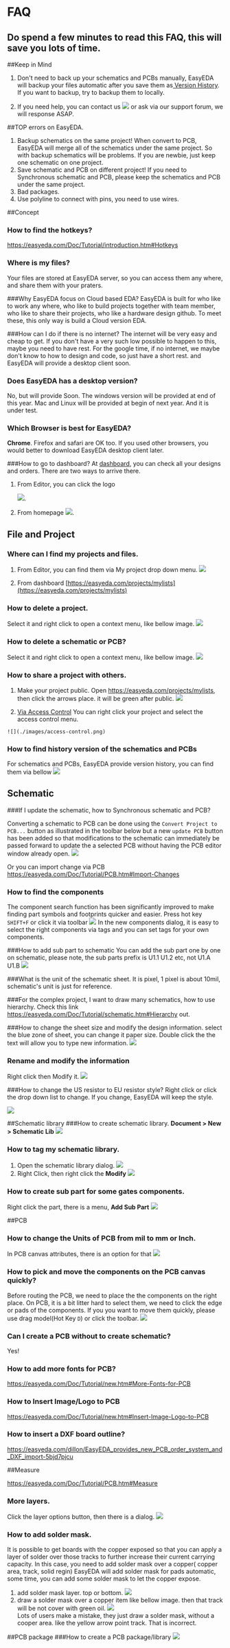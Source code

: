 # FAQ

 ## Do spend a few minutes to read this FAQ, this will save you lots of time.
 
##Keep in Mind

  1. Don't need to back up your schematics and PCBs manually, EasyEDA will backup your files automatic after you save them as[ Version History](https://easyeda.com/Doc/Tutorial/new.htm#Version-History). If you want to backup, try to backup them to locally.
  
  2. If you need help, you can contact us ![](https://easyeda.com/Doc/Tutorial/images/support_email.png) or ask via our support forum, we  will response ASAP.
   
  
##TOP errors on EasyEDA.
  1. Backup schematics on the same project! When convert to PCB, EasyEDA will merge all of the schematics under the same project. So with backup schematics will be problems. If you are newbie, just keep one schematic on one project. 
  2. Save schematic and PCB on different project! If you need to Synchronous schematic and PCB, please keep the schematics and PCB under the same project.
  3. Bad packages.
  4. Use polyline to connect with pins, you need to use wires.
  
   
##Concept
### How to find the hotkeys?
https://easyeda.com/Doc/Tutorial/introduction.htm#Hotkeys

### Where is my files?
   Your files are stored at EasyEDA server, so you can access them any where, and share them with your praters.
 
###Why EasyEDA focus on Cloud based EDA?
  EasyEDA is built for who like to work any where, who like to build projects together with team member, who like to share their projects, who like a hardware design github. To meet these, this only way is build a Cloud version EDA.

###How can I do if there is no internet?
  The internet will be very easy and cheap to get. If you don't have a very such low possible to happen to this, maybe you need to have rest.  For the google time, if no internet, we maybe don't know to how to design and code, so just have a short rest. and EasyEDA will provide a desktop client soon.
### Does EasyEDA has a desktop version?
   No, but will provide Soon. The windows version will be provided at end of this year. Mac and Linux will be provided at begin of next year. And it is under test. 

### Which Browser is best for EasyEDA?
  **Chrome**. Firefox and safari are OK too. If you used other browsers, you would better to download EasyEDA desktop client later.

###How to go to dashboard?
 At [dashboard](https://easyeda.com/projects/mylists), you can check all your designs and orders. There are two ways to arrive there.
   1. From Editor, you can click the logo
     
      ![](./images/dashboard-logo.png). 
   2. From homepage
      ![](./images/dashboard-homepage.png). 


## File and Project
### Where can I find my projects and files.
   1. From Editor, you can find them via My project drop down menu.
      ![](./images/myprojects.png)

   2. From dashboard 
      [https://easyeda.com/projects/mylists](https://easyeda.com/projects/mylists)
 
  
### How to delete a project.
   Select it and right click to open a context menu, like bellow image.
![](./images/DeleteProject.png)
 
### How to delete a schematic or PCB?
 Select it and right click to open a context menu, like bellow image.
![](./images/deleteSchematic.png) 

### How to share a project with others.
   1. Make your project public.
  Open https://easyeda.com/projects/mylists, then click the arrows place. it will be green after public.
   ![](./images/makeitpublic.png)  

   2. [Via Access Control](https://easyeda.com/Doc/Tutorial/share.htm#Access-Control) 
     You can right click your project and select the access control menu.

    ![](./images/access-control.png) 
  
       
### How to find  history version of the schematics and PCBs
  For schematics and PCBs, EasyEDA provide version history, you can find them via bellow 
 ![](./images/versionHistory2.png)  

## Schematic
###If I update the schematic, how to Synchronous schematic and PCB?
  
Converting a schematic to PCB can be done using the `Convert Project to PCB...` button as illustrated in the toolbar below but a new `update PCB` button has been added so that modifications to the schematic can immediately be passed forward to update the a selected PCB without having the PCB editor window already open. 
  ![](./images/sy-sch-pcb.png) 

Or you can import change via PCB https://easyeda.com/Doc/Tutorial/PCB.htm#Import-Changes
### How to find the components
The component search function has been significantly improved to make finding part symbols and footprints quicker and easier. Press hot key `SHIFT+F` or click it via toolbar ![](./images/components-button.png) 
In the new components dialog, it is easy to select the right components via tags and you can set tags for your own components.

###How to add sub part to schematic
 You can add the sub part one by one on schematic, please note, the sub parts prefix is U1.1 U1.2 etc, not U1.A U1.B
![](./images/addsubpart.png)


###What is the unit of the  schematic sheet.
  It is pixel, 1 pixel is about 10mil, schematic's unit is just for reference.


###For the complex project, I want to draw many schematics, how to use hierarchy.
 Check this link https://easyeda.com/Doc/Tutorial/schematic.htm#Hierarchy out.

 
###How to change the sheet size and modify the design information.
select the blue zone of sheet, you can change it paper size.  Double click the the text will allow you to type new information. 
![](./images/sheetsize.png) 


### Rename and modify the information
Right click then Modify it. 
![](./images/ModifyRename.png)  

###How to change the US resistor to EU resistor style?
Right click or click the drop down list to change. If you change, EasyEDA will keep the style.

 ![](./images/US-resitor.png) 

##Schematic library
###How to create schematic library.
**Document > New > Schematic Lib**
![](./images/CreateSchematicLib.png) 


### How to tag my schematic library.
 1. Open the schematic library dialog.
  ![](./images/components-button.png) 
 2. Right Click, then right click the **Modify**
   ![](./images/tagSchematiclib.png)

### How to create sub part for some gates components.
Right click the part, there is a menu, **Add Sub Part**
  ![](./images/Subparts.png) 


##PCB
### How to change the Units of PCB from mil to mm or Inch.
In PCB canvas attributes, there is an option for that
![](./images/PCBunit.png) 
 
### How to pick and move the components on the PCB canvas quickly?
 Before routing the PCB, we need to place the the components on the right place. On PCB, it is a bit litter hard to select them, we need to click the edge  or pads of the components. If you you want to move them quickly, please use drag model(Hot Key `D`) or click the toolbar.
 ![](./images/dragPlace.png)
     

### Can I create a PCB without to create schematic?
  Yes!

### How to add more fonts for PCB?
https://easyeda.com/Doc/Tutorial/new.htm#More-Fonts-for-PCB

### How to Insert Image/Logo to PCB
https://easyeda.com/Doc/Tutorial/new.htm#Insert-Image-Logo-to-PCB

### How to insert a DXF board outline?
https://easyeda.com/dillon/EasyEDA_provides_new_PCB_order_system_and_DXF_import-5bjd7pjcu


##Measure 

https://easyeda.com/Doc/Tutorial/PCB.htm#Measure

### More layers.
 Click the layer options button, then there is a dialog.
 ![](./images/Layersetting.png) 
 
### How to add solder mask.
   It is possible to get boards with the copper exposed so that you can apply a layer of solder over those tracks to further increase their current carrying capacity. In this case, you need to add solder mask over a copper( copper area, track, solid regin) 
  EasyEDA will add solder mask for pads automatic, some time, you can add some solder mask to let the copper expose.
  1. add solder mask layer. top or bottom.
   ![](./images/soldermask.png) 
  2. draw a solder mask over a copper item like bellow image. then that track will be not cover with green oil. 
   ![](./images/soldermask2.png)  
 Lots of users make a mistake, they just draw a solder mask, without a cooper area. like the yellow arrow point track. That is incorrect.


##PCB package 
###How to create a PCB package/library
 ![](./images/PCBpacakge.png)  
